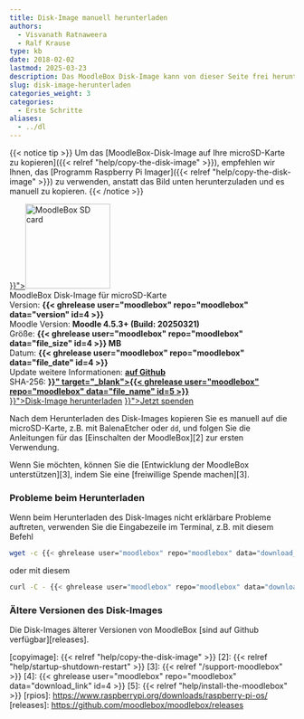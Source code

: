 ```yaml
---
title: Disk-Image manuell herunterladen
authors:
  - Visvanath Ratnaweera
  - Ralf Krause
type: kb
date: 2018-02-02
lastmod: 2025-03-23
description: Das MoodleBox Disk-Image kann von dieser Seite frei heruntergeladen werden.
slug: disk-image-herunterladen
categories_weight: 3
categories:
  - Erste Schritte
aliases:
  - ../dl
---
```


{{< notice tip >}}
Um das [MoodleBox-Disk-Image auf Ihre microSD-Karte zu kopieren]({{< relref "help/copy-the-disk-image" >}}), empfehlen wir Ihnen, das [Programm Raspberry Pi Imager]({{< relref "help/copy-the-disk-image" >}}) zu verwenden, anstatt das Bild unten herunterzuladen und es manuell zu kopieren.
{{< /notice >}}

<div class="downloads row gx-0">
  <div class="image-icon text-center col-sm-3">
    <a class="piwik_download" href="{{< ghrelease user="moodlebox" repo="moodlebox" data="download_link" id=4 >}}"><img alt="MoodleBox SD card" src="/img/media/moodlebox-sdcard.png" width="150" height="150"></a>
  </div>
  <div class="image-info col-sm-9">
    <div class="image-description">
      MoodleBox Disk-Image für microSD-Karte
    </div>
    <div class="image-details">
      Version: <strong>{{< ghrelease user="moodlebox" repo="moodlebox" data="version" id=4 >}}</strong>
    </div>
    <div class="image-details">
      Moodle Version: <strong>Moodle 4.5.3+ (Build: 20250321)</strong>
    </div>
    <div class="image-details">
      Größe: <strong>{{< ghrelease user="moodlebox" repo="moodlebox" data="file_size" id=4 >}} MB</strong>
    </div>
    <div class="image-details">
      Datum: <strong>{{< ghrelease user="moodlebox" repo="moodlebox" data="file_date" id=4 >}}</strong>
    </div>
    <div class="image-details">
      Update weitere Informationen: <strong><a href="https://github.com/moodlebox/moodlebox/blob/main/CHANGELOG.md" target="_blank">auf Github</a></strong>
    </div>
    <div class="image-details">
      SHA-256: <strong><a href="{{< ghrelease user="moodlebox" repo="moodlebox" data="download_link" id=5 >}}" target="_blank">{{< ghrelease user="moodlebox" repo="moodlebox" data="file_name" id=5 >}}</a></strong>
    </div>
    <div class="image-download-links">
      <a class="btn dl-zip piwik_download" href="{{< ghrelease user="moodlebox" repo="moodlebox" data="download_link" id=4 >}}"><i class="fa fa-download" aria-hidden="true"></i>Disk-Image herunterladen</a>
      <a class="btn" href="{{< relref "/support-moodlebox" >}}"><i class="fa fa-heart" aria-hidden="true"></i>Jetzt spenden</a>
    </div>
  </div>
</div>

Nach dem Herunterladen des Disk-Images kopieren Sie es manuell auf die microSD-Karte, z.B. mit BalenaEtcher oder `dd`, und folgen Sie die Anleitungen für das [Einschalten der MoodleBox][2] zur ersten Verwendung.

Wenn Sie möchten, können Sie die [Entwicklung der MoodleBox unterstützen][3], indem Sie eine [freiwillige Spende machen][3].

### Probleme beim Herunterladen

Wenn beim Herunterladen des Disk-Images nicht erklärbare Probleme auftreten, verwenden Sie die Eingabezeile im Terminal, z.B. mit diesem Befehl

```bash
wget -c {{< ghrelease user="moodlebox" repo="moodlebox" data="download_link" id=4 >}}
```

oder mit diesem

```bash
curl -C - {{< ghrelease user="moodlebox" repo="moodlebox" data="download_link" id=4 >}}
```

### Ältere Versionen des Disk-Images

Die Disk-Images älterer Versionen von MoodleBox [sind auf Github verfügbar][releases].

 [copyimage]: {{< relref "help/copy-the-disk-image" >}}
 [2]: {{< relref "help/startup-shutdown-restart" >}}
 [3]: {{< relref "/support-moodlebox" >}}
 [4]: {{< ghrelease user="moodlebox" repo="moodlebox" data="download_link" id=4 >}}
 [5]: {{< relref "help/install-the-moodlebox" >}}
 [rpios]: https://www.raspberrypi.org/downloads/raspberry-pi-os/
 [releases]: https://github.com/moodlebox/moodlebox/releases
